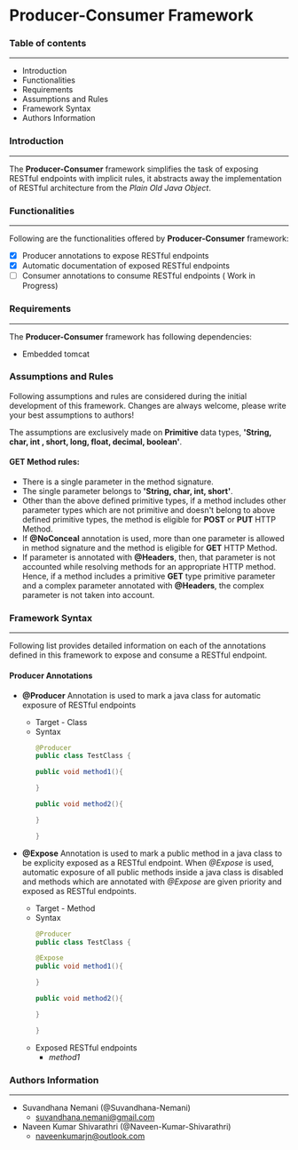 # Producer-Consumer Framework

### Table of contents
-----------------------

- Introduction
- Functionalities
- Requirements
- Assumptions and Rules
- Framework Syntax
- Authors Information

### Introduction
------------------

The **Producer-Consumer** framework simplifies the task of exposing RESTful endpoints with implicit rules, it abstracts away the implementation of RESTful architecture from the *Plain Old Java Object*.



### Functionalities
----------------------

Following are the functionalities offered by **Producer-Consumer** framework:

- [x] Producer annotations to expose RESTful endpoints
- [x] Automatic documentation of exposed RESTful endpoints
- [ ] Consumer annotations to consume RESTful endpoints ( Work in Progress) 

### Requirements
------------------

The **Producer-Consumer** framework has following dependencies:

- Embedded tomcat

### Assumptions and Rules

Following assumptions and rules are considered during the initial development of this framework. Changes are always welcome, please write your best assumptions to authors!

The assumptions are exclusively made on **Primitive** data types, **'String, char, int , short, long, float, decimal, boolean'**.

#### GET Method rules:
- There is a single parameter in the method signature.
- The single parameter belongs to **'String, char, int, short'**.
- Other than the above defined primitive types, if a method includes other parameter types which are not primitive and doesn't belong to above defined primitive types, the method is eligible for **POST** or **PUT** HTTP Method.
- If **@NoConceal** annotation is used, more than one parameter is allowed in method signature and the method is eligible for **GET** HTTP Method.
- If parameter is annotated with **@Headers**, then, that parameter is not accounted while resolving methods for an appropriate HTTP method. Hence, if a method includes a primitive **GET** type primitive parameter and a complex parameter annotated with **@Headers**, the complex parameter is not taken into account.



### Framework Syntax
----------------------

Following list provides detailed information on each of the annotations defined in this framework to expose and consume a RESTful endpoint.

#### Producer Annotations
- **@Producer**
  Annotation is used to mark a java class for automatic exposure of RESTful endpoints
  - Target - Class
  - Syntax
    ```java
    @Producer
    public class TestClass {
    
    public void method1(){
    
    }
    
    public void method2(){
    
    }
    
    }
    ```
    
- **@Expose**
  Annotation is used to mark a public method in a java class to be explicity exposed as a RESTful endpoint. When *@Expose* is used, automatic exposure of all public methods inside a java class is disabled and methods which are annotated with *@Expose* are given priority and exposed as RESTful endpoints.
  - Target - Method
  - Syntax
    ```java
    @Producer
    public class TestClass {
    
    @Expose
    public void method1(){
    
    }
    
    public void method2(){
    
    }
    
    }
    ```
  - Exposed RESTful endpoints
    - *method1* 


### Authors Information
-------------------------

- Suvandhana Nemani (@Suvandhana-Nemani)
  - suvandhana.nemani@gmail.com
- Naveen Kumar Shivarathri (@Naveen-Kumar-Shivarathri)
  - naveenkumarjn@outlook.com
 
 

